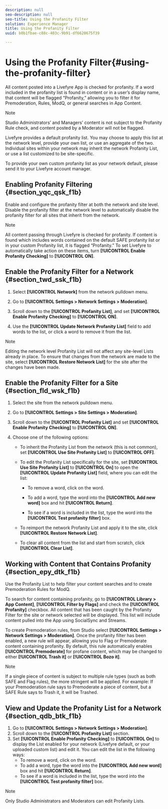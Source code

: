```yaml
---
description: null
seo-description: null
seo-title: Using the Profanity Filter
solution: Experience Manager
title: Using the Profanity Filter
uuid: b0b1fbae-c88c-403c-9b91-df6620675f39

---
```


# Using the Profanity Filter{#using-the-profanity-filter}

All content posted into a Livefyre App is checked for profanity. If a word included in the profanity list is found in content or in a user’s display name, that content will be flagged “Profanity,” allowing you to filter it for Premoderation, Rules, ModQ, or general searches in App Content.

>[!NOTE]
>
>Studio Administrators’ and Managers’ content is not subject to the Profanity Rule check, and content posted by a Moderator will not be flagged.

Livefyre provides a default profanity list. You may choose to apply this list at the network level, provide your own list, or use an aggregate of the two. Individual sites within your network may inherit the network Profanity List, or use a list customized to be site-specific.

To provide your own custom profanity list as your network default, please send it to your Livefyre account manager.

## Enabling Profanity Filtering {#section_yqc_qsk_f1b}

Enable and configure the profanity filter at both the network and site level. Disable the profanity filter at the network level to automatically disable the profanity filter for all sites that inherit from the network.

>[!NOTE]
>
>All content passing through Livefyre is checked for profanity. If content is found which includes words contained on the default SAFE profanity list or in your custom Profanity list, it is flagged “Profanity.” To set Livefyre to automatically take action on these items, turn **[!UICONTROL Enable Profanity Checking]** to **[!UICONTROL ON]**.

## Enable the Profanity Filter for a Network {#section_twd_ssk_f1b}

1. Select **[!UICONTROL Network]** from the network pulldown menu.
1. Go to **[!UICONTROL Settings > Network Settings > Moderation]**.
1. Scroll down to the **[!UICONTROL Profanity List]**, and set **[!UICONTROL Enable Profanity Checking]** to **[!UICONTROL ON]**.

1. Use the **[!UICONTROL Update Network Profanity List]** field to add words to the list, or click a word to remove it from the list.

>[!NOTE]
>
>Editing the network level Profanity List will not affect any site-level Lists already in place. To ensure that changes from the network are made to the site, select **[!UICONTROL Restore Network List]** for the site after the changes have been made.

## Enable the Profanity Filter for a Site {#section_fld_wsk_f1b}

1. Select the site from the network pulldown menu.
1. Go to **[!UICONTROL Settings > Site Settings > Moderation]**.
1. Scroll down to the **[!UICONTROL Profanity List]** and set **[!UICONTROL Enable Profanity Checking]** to **[!UICONTROL ON]**.

1. Choose one of the following options:

    * To inherit the Profanity List from the network (this is not common), set **[!UICONTROL Use Site Profanity List]** to **[!UICONTROL OFF]**. 
    
    * To edit the Profanity List specifically for the site, set **[!UICONTROL Use Site Profanity List]** to **[!UICONTROL On]** to open the **[!UICONTROL Update Profanity List]** field, where you can edit the list:

        * To remove a word, click on the word.
        * To add a word, type the word into the **[!UICONTROL Add new word]** box and hit **[!UICONTROL Return]**.
        
        * To see if a word is included in the list, type the word into the **[!UICONTROL Test profanity filter]** box.

    * To reimport the network Profanity List and apply it to the site, click **[!UICONTROL Restore Network List]**.
    * To clear all content from the list and start from scratch, click **[!UICONTROL Clear List]**.

## Working with Content that Contains Profanity {#section_epy_dtk_f1b}

Use the Profanity List to help filter your content searches and to create Premoderation Rules for ModQ.

To search for content containing profanity, go to **[!UICONTROL Library > App Content]**, **[!UICONTROL Filter by Flags]** and check the **[!UICONTROL Profanity]** checkbox. All content that has been caught by the Profanity Filter for the site or network selected will be displayed. This list will include content pulled into the App using SocialSync and Streams.

To create Premoderation rules, from Studio select **[!UICONTROL Settings > Network Settings > Moderation]**. Once the profanity filter has been enabled, a new rule will appear, allowing you to Flag or Premoderate content containing profanity. By default, this rule automatically enables **[!UICONTROL Premoderate]** for profane content, which may be changed to either **[!UICONTROL Trash it]** or **[!UICONTROL Bozo it]**.

>[!NOTE]
>
>If a single piece of content is subject to multiple rule types (such as both SAFE and Flag rules), the more stringent will be applied. For example: If your Premoderation rule says to Premoderate a piece of content, but a SAFE Rule says to Trash it, it will be Trashed.

## View and Update the Profanity List for a Network {#section_qdb_btk_f1b}

1. Go to **[!UICONTROL Settings > Network Settings > Moderation]**.
1. Scroll down to the **[!UICONTROL Profanity List]** section.
1. Set **[!UICONTROL Enable Profanity Checking]** to **[!UICONTROL On]** to display the List enabled for your network (Livefyre default, or your uploaded custom list) and edit it. You can edit the list in the following ways:
    * To remove a word, click on the word.
    * To add a word, type the word into the **[!UICONTROL Add new word]** box and hit **[!UICONTROL Return]**.
    * To see if a word is included in the list, type the word into the **[!UICONTROL Test profanity filter]** box.

>[!NOTE]
>
>Only Studio Administrators and Moderators can edit Profanity Lists.

